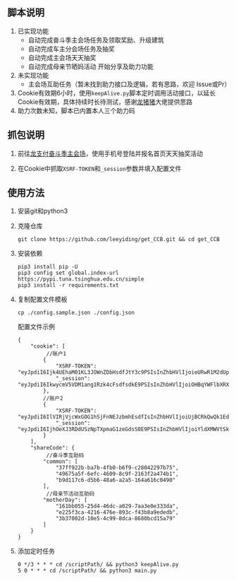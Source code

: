 ## 脚本说明

1. 已实现功能
   * 自动完成奋斗季主会场任务及领取奖励、升级建筑
   * 自动完成车主分会场任务及抽奖
   * 自动完成主会场天天抽奖
   * 自动完成母亲节晒妈活动 开始分享及助力功能
2. 未实现功能
   * 主会场互助任务（暂未找到助力接口及逻辑，若有思路，欢迎 Issue或Pr）
3. Cookie有效期6小时，使用`keepAlive.py`脚本定时调用活动接口，以延长Cookie有效期，具体持续时长待测试，感谢[龙猪猪](https://github.com/nianyuguai)大佬提供思路
4. 助力次数未知，脚本已内置本人三个助力码

## 抓包说明

1. 前往[龙支付奋斗季主会场](https://jxjkhd.kerlala.com/a/91/lPYNjdmN?u=37ff922b-ba7b-4fb0-b6f9-c28042297b75)，使用手机号登陆并报名首页天天抽奖活动

2. 在Cookie中抓取`XSRF-TOKEN`和`_session`参数并填入配置文件

## 使用方法

1. 安装git和python3

2. 克隆仓库

   ```
   git clone https://github.com/leeyiding/get_CCB.git && cd get_CCB
   ```

3. 安装依赖

   ```
   pip3 install pip -U
   pip3 config set global.index-url https://pypi.tuna.tsinghua.edu.cn/simple
   pip3 install -r requirements.txt
   ```

4. 复制配置文件模板

   ```
   cp ./config.sample.json ./config.json
   ```

   配置文件示例

   ```
   {
       "cookie": [
    		//账户1   
           {
               "XSRF-TOKEN": "eyJpdiI6Ijk4UEhaM01KL3JOWnZDbHsdfJtY3c9PSIsInZhbHVlIjoieURwR1M2dUpQOUxNY28yU3p4cmduQnZTZmk5M01FQms1Z1pRM1QyNFZhaW5PUmdLYkNQWXg3NVhhZ21OSTNNM1NTTDg5eU9qb1h3V0dLWDhLT2ZyZ1JIUkFhbUJWcDl4SzlMaitLbml6QXlFNXlBOUZGdlVzVFlKa3JoNDkxb2EiLCJtYWMiOiI5MmU0YWZjZjdhYzFiMTZhN2ZhYzU0ZGYxZGEwMGU2N2NkODNkYjBlMTNjMTJkNDE3ZGNlMDAwODEwNmNjYzc0In0%3D",
               "_session": "eyJpdiI6IkwycmV5VDM1ang1Rzk4cFsdfsdkE9PSIsInZhbHVlIjoiOHBqYWFlbXRXS3E5OWVyYS9WZTFxSzRQaU12cG1NZ2lwaU5RVStlN3JFVmdkRE1mQTI1OCtma1FxanFJUTJpMWhkZ01wTHNLa3l5b0FIRGhIMlVSQSszcVJUN1ArMHAzampKbHNpTFNxTkZ3VFpVSXhzMFEydlVoaEtHZGM3MkgiLCJtYWMiOiJkNjA1MTI2MTczZmNiYzQwZmYyNDY3YjAyZjkyYzNhYjA4NTk2YjY0ZTkxZDNlNDBjODY5YzI5ODU4NjNiMzVkIn0%3D"
           },
           //账户2
           {
               "XSRF-TOKEN": "eyJpdiI6IlVIRjVjcWxGOG1hSjFnNEJzbmhEsdfIsInZhbHVlIjoiUjBCRkQwQk1EdmxxdVp4YXF2OGM3S2ZrY2ZySmVkZjhwSnZCcldqY1JNTGZXb3Rja21TM2VQazcvMVlwbzUvV2hFeDR3c0MxWEJIdUp5cWI0VTFMdDh4b3NHU2pabVJwaEF5cE9Hc1d4TkdNRWprZ0VUbktlUEJXM3lBMkNUSHciLCJtYWMiOiJlMDQ4ZjM3YzhkMWNjNGY3NTdhNGZjMWIwNjdlYzBiNzlmZTNhNDc5MTM1OWE4YThkNDRjOTEzYjRhMmQzMmExIn0%3D",
               "_session": "eyJpdiI6IjhOeXJ3RDdUSzNpTXpmaG1zeGdsS0E9PSIsInZhbHVlIjoiYldXMWVtSktId0hGazcwKzl4alVYRU80VXAwRWVXRzJLZlFpbmdUd0V6SlBZOXl5QkQyOEIxaG9lOFB6N1sdfsdfWhORGZXcTB0clZWaUppMXlHcXpKbDVFMjZHM0MzOVM3RXVhU2lIUTZyU2grTDU5RUpIbnJ4WER4NzV3b24iLCJtYWMiOiJhNmEzZDJhZWE3ZTBkMzIxNjkxNjRhYTBjYjM3ZjE2YWE0Yzc2ZDY5MmFkN2E3YTcyOGI4NDE0MjU1ZDRmNDIxIn0%3D"
           }
       ],
       "shareCode": {
        	//奋斗季互助码   
           "common": [
               "37ff922b-ba7b-4fb0-b6f9-c28042297b75",
               "49675a5f-6efc-4609-8c9f-2163f2a474b1",
               "b9d117c6-d5b6-48a6-a2a5-164a616c0490"
           ],
        	//母亲节活动互助码   
           "motherDay": [
               "161bb055-25d4-46dc-a029-7aa3e0e333da",
               "e225f3ca-4216-476e-893c-f43b8a9ededb",
               "3b37002d-10e5-4c99-8dca-8680bcd15a79"
           ]
       }
   }
   ```

5. 添加定时任务

   ```
   0 */3 * * * cd /scriptPath/ && python3 keepAlive.py 
   5 0 * * * cd /scriptPath/ && python3 main.py
   ```



